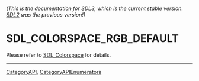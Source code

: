 ###### (This is the documentation for SDL3, which is the current stable version. [SDL2](https://wiki.libsdl.org/SDL2/) was the previous version!)
# SDL_COLORSPACE_RGB_DEFAULT

Please refer to [SDL_Colorspace](SDL_Colorspace) for details.

----
[CategoryAPI](CategoryAPI), [CategoryAPIEnumerators](CategoryAPIEnumerators)

